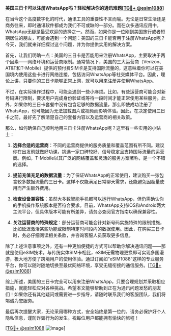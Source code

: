 **美国三日卡可以注册WhatsApp吗？轻松解决你的通讯难题[[TG💪+ @esim1088](https://t.me/s/esim1088)]**

在当今这个高度数字化的时代，通讯工具的重要性不言而喻。无论是日常生活还是商务往来，即时通讯软件都成为我们不可或缺的一部分。而在众多通讯应用中，WhatsApp无疑是最受欢迎的选择之一。然而，如果你是一位刚到美国旅行或者短期居住的朋友，可能会遇到一个问题：美国的三日卡能否用于注册WhatsApp呢？今天，我们就来详细探讨这个问题，并为你提供实用的解决方案。

首先，让我们明确一点：美国的三日卡是否能用来注册WhatsApp，主要取决于两个因素——网络环境和运营商限制。通常情况下，美国的三大运营商（Verizon、AT&T和T-Mobile）提供的预付费SIM卡是支持国际流量的，这意味着你可以在美国境内使用这些卡进行网络连接，包括访问WhatsApp等社交媒体平台。因此，理论上讲，只要你的三日卡能够正常上网，就可以用来注册并使用WhatsApp。

不过，在实际操作过程中，可能会遇到一些小麻烦。比如，有些运营商可能会对新号码进行限制，要求用户完成身份验证或等待一段时间才能正常使用某些服务。此外，如果你的三日卡套餐中没有包含足够的数据流量，那么即使成功注册了WhatsApp，也可能因为无法加载图片或视频而影响体验。因此，在决定使用三日卡之前，最好先了解清楚自己的套餐内容以及运营商的相关政策。

那么，如何确保自己顺利地用三日卡注册WhatsApp呢？这里有一些实用的小贴士：

1. **选择合适的运营商**：不同的运营商提供的服务质量和覆盖范围有所不同。建议你在出发前就做好功课，挑选一家口碑较好、信号稳定且支持国际流量的运营商。例如，T-Mobile以其广泛的网络覆盖和灵活的服务方案著称，是一个不错的选择。

2. **提前充值充足的数据流量**：为了保证WhatsApp的正常使用，建议购买一张包含较多数据流量的三日卡。这样不仅能满足日常聊天需求，还能避免因超量使用而产生额外费用。

3. **检查设备兼容性**：虽然大多数智能手机都可以运行WhatsApp，但仍需确认你的手机操作系统版本是否符合要求。目前，WhatsApp支持iOS和Android两大主流平台，但具体版本可能有所差异，请务必查阅官方指南以确保兼容性。

4. **关注运营商的特殊规定**：部分运营商可能会针对新号码实施特殊的限制措施，比如延迟激活某些功能或限制特定时间段内的数据使用。因此，在购买三日卡时，务必仔细阅读相关条款，并咨询客服人员获取更多信息。

除了上述注意事项之外，还有一种更加便捷的方式可以帮助你解决通讯问题——那就是使用eSIM技术。与传统实体SIM卡相比，eSIM无需物理更换即可实现多国漫游，极大地方便了跨境用户的使用体验。通过订阅如“eSIM1088”这样的专业服务平台，你可以随时随地切换至最优网络环境，享受无缝衔接的通信服务。[[TG💪+ @esim1088](https://t.me/s/esim1088)]

综上所述，美国的三日卡完全可以用来注册WhatsApp，只要合理规划并采取相应措施，就能轻松应对各种挑战。希望本文能够帮助到正在为通讯问题发愁的朋友们！如果你还有其他疑问或需要进一步指导，请随时联系我们的客服团队，我们将竭诚为您服务。

最后再次提醒大家，无论采用哪种方式，安全始终是第一位的。请务必保护好个人隐私信息，谨防诈骗行为的发生。祝每位用户都能拥有愉快的旅程！

[[TG💪+ @esim1088](https://t.me/s/esim1088) ![Image](https://i.postimg.cc/4NQfJmqS/Snipaste-2025-05-13-00-14-12.png)]